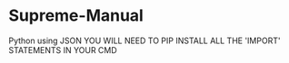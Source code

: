 # Supreme-Manual
Python using JSON
YOU WILL NEED TO PIP INSTALL ALL THE 'IMPORT' STATEMENTS IN YOUR CMD
